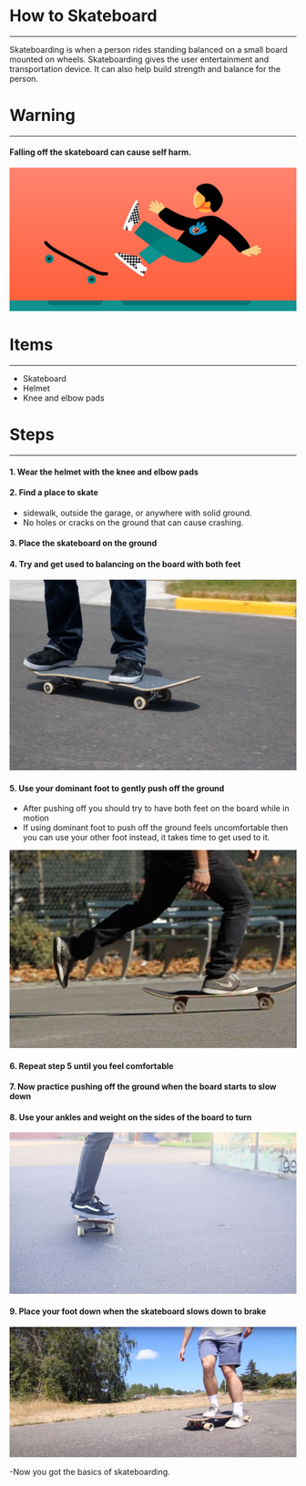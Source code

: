 # How to Skateboard
---

Skateboarding is when a person rides standing balanced on a small board mounted on wheels. Skateboarding gives the user entertainment and transportation device. It can also help build strength and balance for the person.

# Warning
---

 #### Falling off the skateboard can cause self harm.
![fall](fallingoff.jpeg)
 
# Items
-----
- Skateboard
- Helmet
- Knee and elbow pads 

# Steps
---
#### 1. Wear the helmet with the knee and elbow pads

#### 2. Find a place to skate
- sidewalk, outside the garage, or anywhere with solid ground.
- No holes or cracks on the ground that can cause crashing.

#### 3. Place the skateboard on the ground

#### 4. Try and get used to balancing on the board with both feet
![stance](stance.jpg)

#### 5. Use your dominant foot to gently push off the ground 
- After pushing off you should try to have both feet on the board while in motion
- If using dominant foot to push off the ground feels uncomfortable then you can use your other foot instead, it takes time to get used to it.

![push](pushing.jpg)

#### 6. Repeat step 5 until you feel comfortable 

#### 7. Now practice pushing off the ground when the board starts to slow down

#### 8. Use your ankles and weight on the sides of the board to turn 
![turning](Turn-on-a-Skateboard.jpg)

#### 9. Place your foot down when the skateboard slows down to brake
![brake](brake.jpg)


-Now you got the basics of skateboarding.
